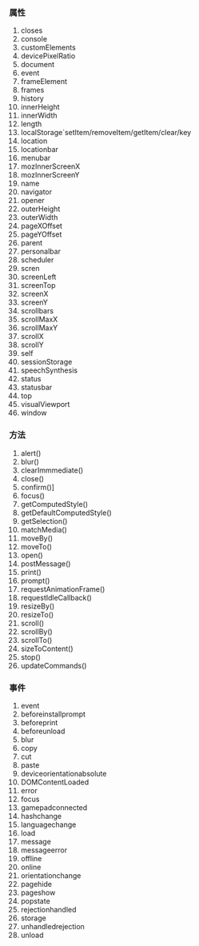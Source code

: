 ### 属性
1. closes
2. console
3. customElements
4. devicePixelRatio
5. document
6. event
7. frameElement
8. frames
9. history
10. innerHeight
11. innerWidth
12. length
13. localStorage`setItem/removeItem/getItem/clear/key
14. location
15. locationbar
16. menubar
17. mozInnerScreenX
18. mozInnerScreenY
19. name
20. navigator
21. opener
22. outerHeight
23. outerWidth
24. pageXOffset
25. pageYOffset
26. parent
27. personalbar
28. scheduler
29. scren
30. screenLeft
31. screenTop
32. screenX
33. screenY
34. scrollbars
35. scrollMaxX
36. scrollMaxY
37. scrollX
38. scrollY
39. self
40. sessionStorage
41. speechSynthesis
42. status
43. statusbar
44. top
45. visualViewport
46. window
### 方法
1. alert()
2. blur()
3. clearImmmediate()
4. close()
5. confirm()]
6. focus()
7. getComputedStyle()
8. getDefaultComputedStyle()
9. getSelection()
10. matchMedia()
11. moveBy()
12. moveTo()
13. open()
14. postMessage()
15. print()
16. prompt()
17. requestAnimationFrame()
18. requestIdleCallback()
19. resizeBy()
20. resizeTo()
21. scroll()
22. scrollBy()
23. scrollTo()
24. sizeToContent()
25. stop()
26. updateCommands()
### 事件
1. event
2. beforeinstallprompt
3. beforeprint
4. beforeunload
5. blur
6. copy
7. cut
8. paste
9. deviceorientationabsolute
10. DOMContentLoaded
11. error
12. focus
13. gamepadconnected
14. hashchange
15. languagechange
16. load
17. message
18. messageerror
19. offline
20. online
21. orientationchange
22. pagehide
23. pageshow
24. popstate
25. rejectionhandled
26. storage
27. unhandledrejection
28. unload